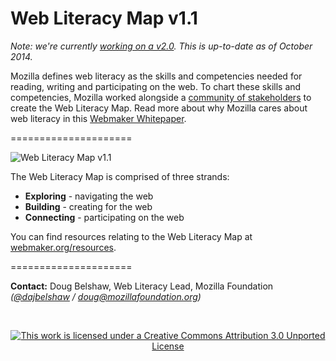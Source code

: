 Web Literacy Map v1.1
==========================

*Note: we're currently [working on a v2.0](http://literaci.es/weblitmap2-themes). This is up-to-date as of October 2014.*

Mozilla defines web literacy as the skills and competencies needed for reading, writing and participating on the web. To chart these skills and competencies, Mozilla worked alongside a [community of stakeholders](https://wiki.mozilla.org/Learning/WebLiteracyMap/Contributors) to create the Web Literacy Map. Read more about why Mozilla cares about web literacy in this [Webmaker Whitepaper](https://mozilla.github.io/webmaker-whitepaper/).

=====================

![Web Literacy Map v1.1](https://i.imgur.com/4U0zZLH.png)

The Web Literacy Map is comprised of three strands:

* **Exploring** - navigating the web
* **Building** - creating for the web
* **Connecting** - participating on the web 

You can find resources relating to the Web Literacy Map at [webmaker.org/resources](https://webmaker.org/resources).

=====================

**Contact:** Doug Belshaw, Web Literacy Lead, Mozilla Foundation *([@dajbelshaw](https://twitter.com/dajbelshaw) / [doug@mozillafoundation.org](mailto:doug@mozillafoundation.org))*

<br>
<p align="center"><a href="https://creativecommons.org/licenses/by/3.0/deed.en_US"><img src="https://i.creativecommons.org/l/by/3.0/88x31.png" alt="This work is licensed under a Creative Commons Attribution 3.0 Unported License"></a></p>
